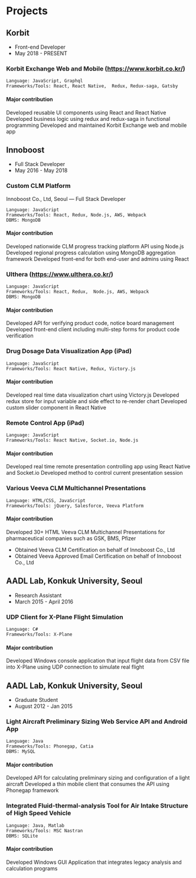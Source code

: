 # Projects

## Korbit
* Front-end Developer
* May 2018 - PRESENT

### Korbit Exchange Web and Mobile (https://www.korbit.co.kr/)

```
Language: JavaScript, Graphql
Frameworks/Tools: React, React Native,  Redux, Redux-saga, Gatsby
```

#### Major contribution
Developed reusable UI components using React and React Native
Developed business logic using redux and redux-saga in functional programming
Developed and maintained Korbit Exchange web and mobile app 


## Innoboost 
* Full Stack Developer
* May 2016 - May 2018

### Custom CLM Platform
Innoboost Co., Ltd, Seoul — Full Stack Developer

```
Language: JavaScript
Frameworks/Tools: React, Redux, Node.js, AWS, Webpack
DBMS: MongoDB
```

#### Major contribution
Developed nationwide CLM progress tracking platform API using Node.js
Developed regional progress calculation using MongoDB aggregation framework
Developed front-end for both end-user and admins using React

### Ulthera (https://www.ulthera.co.kr/)
```
Language: JavaScript
Frameworks/Tools: React, Redux,  Node.js, AWS, Webpack
DBMS: MongoDB
```

#### Major contribution
Developed API for verifying product code, notice board management
Developed front-end client including multi-step forms for product code verification

### Drug Dosage Data Visualization App (iPad)
```
Language: JavaScript
Frameworks/Tools: React Native, Redux, Victory.js
```
#### Major contribution
Developed real time data visualization chart using Victory.js
Developed redux store for input variable and side effect to re-render chart
Developed custom slider component in React Native

### Remote Control App (iPad)
```
Language: JavaScript
Frameworks/Tools: React Native, Socket.io, Node.js
```
#### Major contribution
Developed real time remote presentation controlling app using React Native and  Socket.io
Developed method to control current presentation session

### Various Veeva CLM Multichannel Presentations
```
Language: HTML/CSS, JavaScript
Frameworks/Tools: jQuery, Salesforce, Veeva Platform
```
#### Major contribution
Developed 30+ HTML Veeva CLM Multichannel Presentations for pharmaceutical companies such as GSK, BMS, Pfizer
* Obtained Veeva CLM Certification on behalf of Innoboost Co., Ltd
* Obtained Veeva Approved Email Certification on behalf of Innoboost Co., Ltd


## AADL Lab, Konkuk University, Seoul
* Research Assistant
* March 2015 - April 2016


### UDP Client for X-Plane Flight Simulation
```
Language: C#
Frameworks/Tools: X-Plane
```
#### Major contribution
Developed Windows console application that input  flight data from CSV file into X-Plane using UDP connection to simulate real flight


## AADL Lab, Konkuk University, Seoul 
* Graduate Student
* August 2012 - Jan 2015

### Light Aircraft Preliminary Sizing Web Service API and Android App
```
Language: Java
Frameworks/Tools: Phonegap, Catia
DBMS: MySQL
```

#### Major contribution
Developed API for calculating preliminary sizing and configuration of a light aircraft
Developed a thin mobile client that consumes the API using Phonegap framework


### Integrated Fluid-thermal-analysis Tool for Air Intake Structure of High Speed Vehicle
```
Language: Java, Matlab
Frameworks/Tools: MSC Nastran
DBMS: SQLite
```

#### Major contribution
Developed Windows GUI Application that integrates legacy analysis and calculation programs


